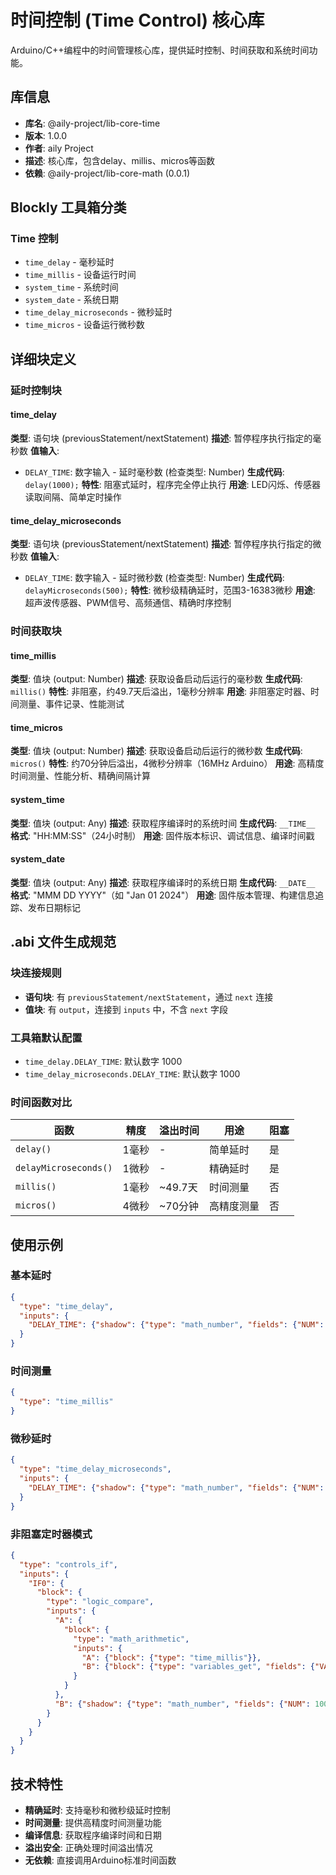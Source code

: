 # 时间控制 (Time Control) 核心库

Arduino/C++编程中的时间管理核心库，提供延时控制、时间获取和系统时间功能。

## 库信息
- **库名**: @aily-project/lib-core-time
- **版本**: 1.0.0
- **作者**: aily Project
- **描述**: 核心库，包含delay、millis、micros等函数
- **依赖**: @aily-project/lib-core-math (0.0.1)

## Blockly 工具箱分类

### Time 控制
- `time_delay` - 毫秒延时
- `time_millis` - 设备运行时间
- `system_time` - 系统时间
- `system_date` - 系统日期
- `time_delay_microseconds` - 微秒延时
- `time_micros` - 设备运行微秒数

## 详细块定义

### 延时控制块

#### time_delay
**类型**: 语句块 (previousStatement/nextStatement)
**描述**: 暂停程序执行指定的毫秒数
**值输入**:
- `DELAY_TIME`: 数字输入 - 延时毫秒数 (检查类型: Number)
**生成代码**: `delay(1000);`
**特性**: 阻塞式延时，程序完全停止执行
**用途**: LED闪烁、传感器读取间隔、简单定时操作

#### time_delay_microseconds
**类型**: 语句块 (previousStatement/nextStatement)
**描述**: 暂停程序执行指定的微秒数
**值输入**:
- `DELAY_TIME`: 数字输入 - 延时微秒数 (检查类型: Number)
**生成代码**: `delayMicroseconds(500);`
**特性**: 微秒级精确延时，范围3-16383微秒
**用途**: 超声波传感器、PWM信号、高频通信、精确时序控制

### 时间获取块

#### time_millis
**类型**: 值块 (output: Number)
**描述**: 获取设备启动后运行的毫秒数
**生成代码**: `millis()`
**特性**: 非阻塞，约49.7天后溢出，1毫秒分辨率
**用途**: 非阻塞定时器、时间测量、事件记录、性能测试

#### time_micros
**类型**: 值块 (output: Number)
**描述**: 获取设备启动后运行的微秒数
**生成代码**: `micros()`
**特性**: 约70分钟后溢出，4微秒分辨率（16MHz Arduino）
**用途**: 高精度时间测量、性能分析、精确间隔计算

#### system_time
**类型**: 值块 (output: Any)
**描述**: 获取程序编译时的系统时间
**生成代码**: `__TIME__`
**格式**: "HH:MM:SS"（24小时制）
**用途**: 固件版本标识、调试信息、编译时间戳

#### system_date
**类型**: 值块 (output: Any)
**描述**: 获取程序编译时的系统日期
**生成代码**: `__DATE__`
**格式**: "MMM DD YYYY"（如 "Jan 01 2024"）
**用途**: 固件版本管理、构建信息追踪、发布日期标记

## .abi 文件生成规范

### 块连接规则
- **语句块**: 有 `previousStatement/nextStatement`，通过 `next` 连接
- **值块**: 有 `output`，连接到 `inputs` 中，不含 `next` 字段

### 工具箱默认配置
- `time_delay.DELAY_TIME`: 默认数字 1000
- `time_delay_microseconds.DELAY_TIME`: 默认数字 1000

### 时间函数对比
| 函数 | 精度 | 溢出时间 | 用途 | 阻塞 |
|------|------|----------|------|------|
| `delay()` | 1毫秒 | - | 简单延时 | 是 |
| `delayMicroseconds()` | 1微秒 | - | 精确延时 | 是 |
| `millis()` | 1毫秒 | ~49.7天 | 时间测量 | 否 |
| `micros()` | 4微秒 | ~70分钟 | 高精度测量 | 否 |

## 使用示例

### 基本延时
```json
{
  "type": "time_delay",
  "inputs": {
    "DELAY_TIME": {"shadow": {"type": "math_number", "fields": {"NUM": 1000}}}
  }
}
```

### 时间测量
```json
{
  "type": "time_millis"
}
```

### 微秒延时
```json
{
  "type": "time_delay_microseconds",
  "inputs": {
    "DELAY_TIME": {"shadow": {"type": "math_number", "fields": {"NUM": 500}}}
  }
}
```

### 非阻塞定时器模式
```json
{
  "type": "controls_if",
  "inputs": {
    "IF0": {
      "block": {
        "type": "logic_compare",
        "inputs": {
          "A": {
            "block": {
              "type": "math_arithmetic",
              "inputs": {
                "A": {"block": {"type": "time_millis"}},
                "B": {"block": {"type": "variables_get", "fields": {"VAR": {"id": "previousTime"}}}}
              }
            }
          },
          "B": {"shadow": {"type": "math_number", "fields": {"NUM": 1000}}}
        }
      }
    }
  }
}
```

## 技术特性
- **精确延时**: 支持毫秒和微秒级延时控制
- **时间测量**: 提供高精度时间测量功能
- **编译信息**: 获取程序编译时间和日期
- **溢出安全**: 正确处理时间溢出情况
- **无依赖**: 直接调用Arduino标准时间函数